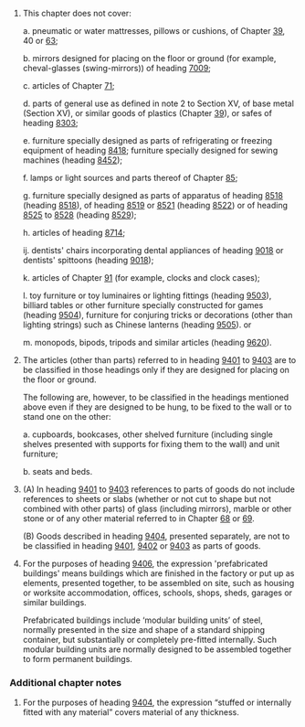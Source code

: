 1. This chapter does not cover:

    a. pneumatic or water mattresses, pillows or cushions, of Chapter [39](/chapters/39), 40 or [63](/chapters/63);
    
    b. mirrors designed for placing on the floor or ground (for example, cheval-glasses (swing-mirrors)) of heading [7009](/headings/7009);
    
    c. articles of Chapter [71](/chapters/71);
    
    d. parts of general use as defined in note 2 to Section XV, of base metal (Section XV), or similar goods of plastics (Chapter [39](/chapters/39)), or safes of heading [8303](/headings/8303);
    
    e. furniture specially designed as parts of refrigerating or freezing equipment of heading [8418](/headings/8418); furniture specially designed for sewing machines (heading [8452](/headings/8452));
    
    f. lamps or light sources and parts thereof of Chapter [85](/chapters/85);
    
    g. furniture specially designed as parts of apparatus of heading [8518](/headings/8518) (heading [8518](/headings/8518)), of heading [8519](/headings/8519) or [8521](/headings/8521) (heading [8522](/headings/8522)) or of heading [8525](/headings/8525) to [8528](/headings/8528) (heading [8529](/headings/8529));
    
    h. articles of heading [8714](/headings/8714);
    
    ij. dentists' chairs incorporating dental appliances of heading [9018](/headings/9018) or dentists' spittoons (heading [9018](/headings/9018));
    
    k. articles of Chapter [91](/chapters/91) (for example, clocks and clock cases);
    
    l. toy furniture or toy luminaires  or lighting fittings (heading [9503](/headings/9503)), billiard tables or other furniture specially constructed for games (heading [9504](/headings/9504)), furniture for conjuring tricks or decorations (other than lighting strings) such as Chinese lanterns (heading [9505](/headings/9505)). or
    
    m. monopods, bipods, tripods and similar articles (heading [9620](/headings/9620)).

2. The articles (other than parts) referred to in heading [9401](/headings/9401) to [9403](/headings/9403) are to be classified in those headings only if they are designed for placing on the floor or ground.

    The following are, however, to be classified in the headings mentioned above even if they are designed to be hung, to be fixed to the wall or to stand one on the other:
    
    a. cupboards, bookcases, other shelved furniture (including single shelves presented with supports for fixing them to the wall) and unit furniture;
    
    b. seats and beds.

3. (A) In heading [9401](/headings/9401) to [9403](/headings/9403) references to parts of goods do not include references to sheets or slabs (whether or not cut to shape but not combined with other parts) of glass (including mirrors), marble or other stone or of any other material referred to in Chapter [68](/chapters/68) or [69](/chapters/69).

    (B) Goods described in heading [9404](/headings/9404), presented separately, are not to be classified in heading [9401](/headings/9401), [9402](/headings/9402) or [9403](/headings/9403) as parts of goods.

4. For the purposes of heading [9406](/headings/9406), the expression 'prefabricated buildings' means buildings which are finished in the factory or put up as elements, presented together, to be assembled on site, such as housing or worksite accommodation, offices, schools, shops, sheds, garages or similar buildings.

    Prefabricated buildings include ‘modular building units’ of steel, normally presented in the size and shape of a standard shipping container, but substantially or completely pre-fitted internally. Such modular building units are normally designed to be assembled together to form permanent buildings.


### Additional chapter notes

1. For the purposes of heading [9404](/headings/9404), the expression “stuffed or internally fitted with any material” covers material of any thickness.
